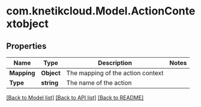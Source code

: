 # com.knetikcloud.Model.ActionContextobject
## Properties

Name | Type | Description | Notes
------------ | ------------- | ------------- | -------------
**Mapping** | **Object** | The mapping of the action context | 
**Type** | **string** | The name of the action | 

[[Back to Model list]](../README.md#documentation-for-models) [[Back to API list]](../README.md#documentation-for-api-endpoints) [[Back to README]](../README.md)

